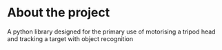 # About the project

A python library designed for the primary use of motorising a tripod head and tracking a target with object recognition
